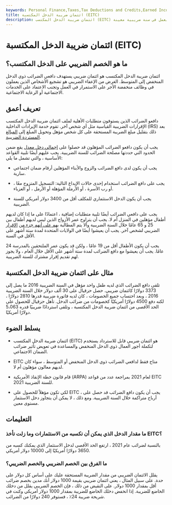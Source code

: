 ```yaml
---
keywords: Personal Finance,Taxes,Tax Deductions and Credits,Earned Income tax Credit,Internal Revenue Service,Low Income,Deductions and Credits
title: ائتمان ضريبة الدخل المكتسبة (EITC)
description: ائتمان ضريبة الدخل المكتسب (EITC) هو ائتمان ضريبي في الولايات المتحدة يستفيد منه بعض دافعي الضرائب الذين يكسبون دخلاً منخفضًا من العمل في سنة ضريبية معينة.
---
```


# ائتمان ضريبة الدخل المكتسبة (EITC)
## ما هو الخصم الضريبي على الدخل المكتسب؟

ائتمان ضريبة الدخل المكتسب هو ائتمان ضريبي يستهدف دافعي الضرائب ذوي الدخل المنخفض إلى المتوسط. الغرض من الإعفاء الضريبي هو تشجيع الأشخاص الذين يعملون في وظائف منخفضة الأجر على الاستمرار في العمل وتجنب الاعتماد على الخدمات الاجتماعية أو الرعاية الاجتماعية.

## تعريف أعمق

دافعو الضرائب الذين يستوفون متطلبات الأهلية لملف ائتمان ضريبة الدخل المكتسب الإقرارات الضريبية القياسية مثل أي شخص آخر. تقوم خدمة الإيرادات الداخلية (IRS) بعد ذلك بتقليل مبلغ الضريبة المستحقة على كل شخص مؤهل وتحويل المبلغ إلى [المبالغ المستردة الضريبية](/refund).

يجب أن يكون دافعو الضرائب المؤهلون قد حصلوا على [إجمالي دخل معدل](/agi) يقع ضمن الحدود التي حددتها مصلحة الضرائب للسنة الضريبية. يجب عليهم أيضًا تلبية القواعد الأساسية ، والتي تشمل ما يلي:

- يجب أن يكون لدى دافع الضرائب والزوج والأبناء المؤهلين أرقام ضمان اجتماعي سارية.

- يجب على دافع الضرائب استخدام إحدى حالات الإيداع التالية: التسجيل المتزوج معًا ، أو رب الأسرة ، أو الأرملة المؤهلة أو الأرمل ، أو العزباء.

- يجب أن يكون الدخل الاستثماري للمكلف أقل من 3400 دولار أمريكي للسنة الضريبية.

يجب على دافعي الضرائب أيضًا تلبية متطلبات إضافية ، اعتمادًا على ما إذا كان لديهم أطفال مؤهلين في المنزل أم لا. يجب أن يتراوح عمر الأزواج الذين ليس لديهم أطفال بين 25 و 65 عامًا خلال السنة الضريبية وألا يتم المطالبة [بهم على أنهم جزء من](/dependent) [الإقرار](/dependent) الضريبي لشخص آخر. يجب أن يعيشوا أيضًا في الولايات المتحدة لمدة ستة أشهر على الأقل في السنة.

يجب أن يكون الأطفال أقل من 19 عامًا ، ولكن قد يكون عمر الملتحقين بالمدرسة 24 عامًا. يجب أن يعيشوا مع دافع الضرائب لمدة ستة أشهر على الأقل خلال العام ، ولا يجوز لهم تقديم إقرار مشترك للسنة الضريبية.

## مثال على ائتمان ضريبة الدخل المكتسبة

تلقى دافع الضرائب الذي لديه طفل واحد مؤهل في السنة الضريبية 2016 ما يصل إلى 3373 دولارًا كائتمان ضريبي. حصل حزقيال على 30 ألف دولار خلال السنة الضريبية 2016 ، وبعد احتساب جميع الخصومات ، كان لديه فاتورة ضريبية قدرها 2810 دولارًا ، لكنه دفع 4500 دولارًا أمريكيًا كخصومات من ضرائب الدخل. تأهل حزقيال للحصول على الحد الأقصى من ائتمان ضريبة الدخل المكتسبة ، وتلقى استردادًا ضريبيًا قدره 5،063 دولارًا أمريكيًا.

## يسلط الضوء

- ائتمان ضريبة الدخل المكتسب (EITC) هو ائتمان ضريبي قابل للاسترداد يستخدم لتكملة أجور العمال ذوي الدخل المنخفض والمساعدة في تعويض تأثير ضرائب الضمان الاجتماعي.

- EITC متاح فقط لدافعي الضرائب ذوي الدخل المنخفض أو المتوسط ، سواء كان لديهم معالون مؤهلون أم لا.

- قام قانون خطة الإنقاذ الأمريكية (ARPA) لعام 2021 بمراجعة عدد من قواعد EITC للسنة الضريبية 2021.

- لكي تكون مؤهلاً للحصول على EITC ، يجب أن يكون دافع الضرائب قد حصل على أرباح متراكمة خلال السنة الضريبية. ومع ذلك ، لا يمكن أن يتجاوز دخل الاستثمار مستوى معين.

## التعليمات

### ما مقدار الدخل الذي يمكن أن تكسبه من الاستثمارات وما زلت تأخذ EITC؟

بالنسبة لضرائب عام 2021 ، ارتفع الحد الأقصى لدخل الاستثمار الذي يمكنك كسبه من 3650 دولارًا أمريكيًا إلى 10000 دولار أمريكي.

### ما الفرق بين الخصم الضريبي والخصم الضريبي؟

يقلل الائتمان الضريبي من مقدار الضريبة المستحقة عليك على أساس كل دولار على حدة. على سبيل المثال ، يعني ائتمان ضريبي بقيمة 1000 دولار أنك مدين بخصم ضرائب أقل بمقدار 1000 دولار. على النقيض من ذلك ، فإن الخصم الضريبي يقلل من دخلك الخاضع للضريبة. إذا انخفض دخلك الخاضع للضريبة بمقدار 1000 دولار أمريكي وكنت في شريحة ضريبة 24٪ ، فستوفر 240 دولارًا من الضرائب.

